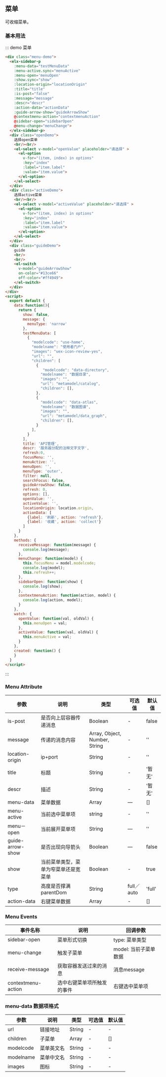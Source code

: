 ## 菜单

可收缩菜单。

### 基本用法


::: demo 菜单
```html
<div class="menu-demo">
  <elx-sidebar-p
    :menu-data="testMenuData"
    :menu-active.sync="menuActive"
    :menu-open='menuOpen'
    :show.sync="show"
    :location-origin="locationOrigin"
    :title="title"
    :is-post="false"
    :message="message"
    :descr="descr"
    :action-data="actionData"
    :guide-arrow-show="guideArrowShow"
    @contextmenu-action="contextmenuAction"
    @sidebar-open="sidebarOpen"
    @menu-change="menuChange">
  </elx-sidebar-p>
  <div class="openDemo">
    选择open菜单
    <br/><br/>
    <el-select v-model="openValue" placeholder="请选择" >
      <el-option
        v-for="(item, index) in options"
        :key="index"
        :label="item.label"
        :value="item.value">
      </el-option>
    </el-select>
  </div>
  <div class="activeDemo">
    选择active菜单
    <br/><br/>
    <el-select v-model="activeValue" placeholder="请选择" >
      <el-option
        v-for="(item, index) in options"
        :key="index"
        :label="item.label"
        :value="item.value">
      </el-option>
    </el-select>
  </div>
  <div class="guideDemo">
    guide
    <br/>
    <br/>
    <el-switch
      v-model="guideArrowShow"
      on-color="#13ce66"
      off-color="#ff4949">
    </el-switch>
  </div>
</div>
<script>
  export default {
    data:function(){
      return {
        show: false,
        message: {
          menuType: 'narrow'
        },
        testMenuData: [
          {
            "modelcode": "use-home",
            "modelname": "使用者门户",
            "images": "uex-icon-review-yes",
            "url": "",
            "children": [
              {
                 "modelcode": "data-directory",
                "modelname": "数据目录",
                "images": "",
                "url": "metamodel/catalog",
                "children": [],
              },
              {
                "modelcode": "data-atlas",
                "modelname": "数据图谱",
                "images": "",
                "url": "metamodel/data_graph",
                "children": [],
              }
            ],
          }
        ],
        title: 'API管理',
        descr: '服务器分配的注释文字文字',
        refresh:0,
        focusMenu: '',
        menuActive: '',
        menuOpen: '',
        menuType: 'outer',
        filter: null,
        searchFocus: false,
        guideArrowShow: false,
        refresh: 0,
        options: [],
        openValue: '',
        activeValue: '',
        locationOrigin: location.origin,
        actionData: [
          {label: '刷新', action: 'refresh'},
          {label: '收藏', action: 'collect'}
        ]
      }
    },
    methods: {
      receiveMessage: function(message) {
        console.log(message);
      },
      menuChange: function(model) {
        this.focusMenu = model.modelcode;
        console.log(model);
        this.refresh++;
      },
      sidebarOpen: function(show) {
        console.log(show);
      },
      contextmenuAction: function(action, model) {
        console.log(action, model);
      }
    },
    watch: {
      openValue: function(val, oldVal) {
        this.menuOpen = val;
      },
      activeValue: function(val, oldVal) {
        this.menuActive = val;
      }
    },
    created: function() {
    }
  }
</script>
```
:::


### Menu Attribute
| 参数      | 说明    | 类型      | 可选值       | 默认值   |
|---------- |-------- |---------- |-------------  |-------- |
| is-post | 是否向上层容器传递消息 | Boolean | - | false |
| message | 传递的消息内容 | Array, Object, Number, String | - | '' |
| location-origin | ip+port | String | - | '' |
| title | 标题 | String | - | '暂无' |
| descr | 描述 | String | - | '暂无' |
| menu-data | 菜单数据 | Array | — | [] |
| menu-active | 当前选中菜单项 | string | - | '' |
| menu－open | 当前展开菜单项 | String | — | '' |
| guide-arrow-show | 是否出现向导箭头 | Boolean | — | false |
| show | 当前菜单类型，菜单为窄菜单还是宽菜单 | Boolean | - | true |
| type | 高度是否撑满parentDom | String | full／auto | 'full' |
| action-data | 右键菜单数据 | Array | - | [] |

### Menu Events
| 事件名称      | 说明    | 回调参数      |
|---------- |-------- |---------- |
| sidebar-open | 菜单形式切换 | type: 菜单类型 |
| menu-change | 触发子菜单 | model: 当前子菜单数据 |
| receive-message | 获取容器发送过来的消息 | 消息message |
| contextmenu-action | 选中右键菜单项所触发的事件 | 右键选中菜单项 |

### menu-data 数据项格式
| 参数      | 说明    | 类型      | 可选值       | 默认值   |
|---------- |-------- |---------- |-------------  |-------- |
| url | 链接地址 | String | - | - |
| children | 子菜单 | Array | - | [] |
| modelcode | 菜单英文名 | String | - | - |
| modelname | 菜单中文名 | String | - | - |
| images | 图标 | String | - | - |

